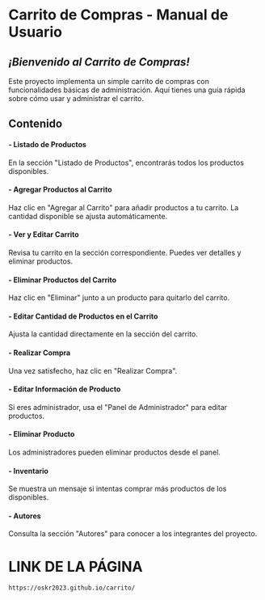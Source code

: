 
# Carrito de Compras - Manual de Usuario
## _¡Bienvenido al Carrito de Compras!_

Este proyecto implementa un simple carrito de compras con funcionalidades básicas de administración. Aquí tienes una guía rápida sobre cómo usar y administrar el carrito.

## Contenido
#### - Listado de Productos
En la sección "Listado de Productos", encontrarás todos los productos disponibles.

#### - Agregar Productos al Carrito
Haz clic en "Agregar al Carrito" para añadir productos a tu carrito. La cantidad disponible se ajusta automáticamente.

#### - Ver y Editar Carrito
Revisa tu carrito en la sección correspondiente. Puedes ver detalles y eliminar productos.

#### - Eliminar Productos del Carrito
Haz clic en "Eliminar" junto a un producto para quitarlo del carrito.

#### - Editar Cantidad de Productos en el Carrito
Ajusta la cantidad directamente en la sección del carrito.

#### - Realizar Compra
Una vez satisfecho, haz clic en "Realizar Compra".

#### - Editar Información de Producto
Si eres administrador, usa el "Panel de Administrador" para editar productos.

#### - Eliminar Producto
Los administradores pueden eliminar productos desde el panel.

#### - Inventario
Se muestra un mensaje si intentas comprar más productos de los disponibles.

#### - Autores
Consulta la sección "Autores" para conocer a los integrantes del proyecto.


# LINK DE LA PÁGINA
```sh
https://oskr2023.github.io/carrito/
```
